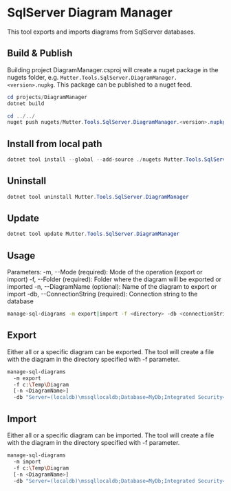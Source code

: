 # SqlServer Diagram Manager
This tool exports and imports diagrams from SqlServer databases.

## Build & Publish
Building project DiagramManager.csproj will create a nuget package in the nugets folder, e.g. `Mutter.Tools.SqlServer.DiagramManager.<version>.nupkg`.
This package can be published to a nuget feed.

```powershell
cd projects/DiagramManager
dotnet build

cd ../../
nuget push nugets/Mutter.Tools.SqlServer.DiagramManager.<version>.nupkg
```

## Install from local path
```powershell
dotnet tool install --global --add-source ./nugets Mutter.Tools.SqlServer.DiagramManager
```

## Uninstall
```powershell
dotnet tool uninstall Mutter.Tools.SqlServer.DiagramManager
```

## Update
```powershell
dotnet tool update Mutter.Tools.SqlServer.DiagramManager
```

## Usage
Parameters:
-m, --Mode (required): Mode of the operation (export or import)
-f, --Folder (required): Folder where the diagram will be exported or imported
-n, --DiagramName (optional): Name of the diagram to export or import
-db, --ConnectionString (required): Connection string to the database

```sh
manage-sql-diagrams -m export|import -f <directory> -db <connectionString> [-n <DiagramName>]
```

## Export
Either all or a specific diagram can be exported. The tool will create a file with the diagram in the directory specified with -f parameter.

```sh
manage-sql-diagrams
  -m export
  -f c:\Temp\Diagram
  [-n <DiagramName>]
  -db "Server=(localdb)\mssqllocaldb;Database=MyDb;Integrated Security=true;TrustServerCertificate=true"
```

## Import
Either all or a specific diagram can be imported. The tool will create a file with the diagram in the directory specified with -f parameter.

```sh
manage-sql-diagrams
  -m import
  -f c:\Temp\Diagram
  [-n <DiagramName>]
  -db "Server=(localdb)\mssqllocaldb;Database=MyDb;Integrated Security=true;TrustServerCertificate=true"
```
